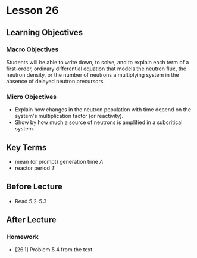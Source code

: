 # Lesson 26

## Learning Objectives

### Macro Objectives

Students will be able to write down, to solve, and to explain each term of a first-order, ordinary differential 
equation that models the neutron flux, the neutron density, or the number of 
neutrons a multiplying system in the absence of delayed neutron precursors.

### Micro Objectives

 - Explain how changes in the neutron population with time depend on the system's 
   multiplication factor (or reactivity).
 - Show by how much a source of neutrons is amplified in a subcritical system.

## Key Terms

 - mean (or prompt) generation time $\Lambda$
 - reactor period $T$

## Before Lecture

  - Read 5.2-5.3

## After Lecture

### Homework

  - [26.1] Problem 5.4 from the text.
  

